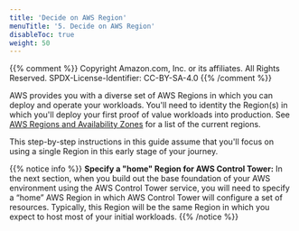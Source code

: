 ```yaml
---
title: 'Decide on AWS Region'
menuTitle: '5. Decide on AWS Region'
disableToc: true
weight: 50
---
```


{{% comment %}}
Copyright Amazon.com, Inc. or its affiliates. All Rights Reserved.
SPDX-License-Identifier: CC-BY-SA-4.0
{{% /comment %}}

AWS provides you with a diverse set of AWS Regions in which you can deploy and operate your workloads.  You'll need to identity the Region(s) in which you'll deploy your first proof of value workloads into production. See [AWS Regions and Availability Zones](https://aws.amazon.com/about-aws/global-infrastructure/regions_az/) for a list of the current regions.

This step-by-step instructions in this guide assume that you'll focus on using a single Region in this early stage of your journey.

{{% notice info %}}
**Specify a "home" Region for AWS Control Tower:** In the next section, when you build out the base foundation of your AWS environment using the AWS Control Tower service, you will need to specify a “home” AWS Region in which AWS Control Tower will configure a set of resources. Typically, this Region will be the same Region in which you expect to host most of your initial workloads.
{{% /notice %}}

